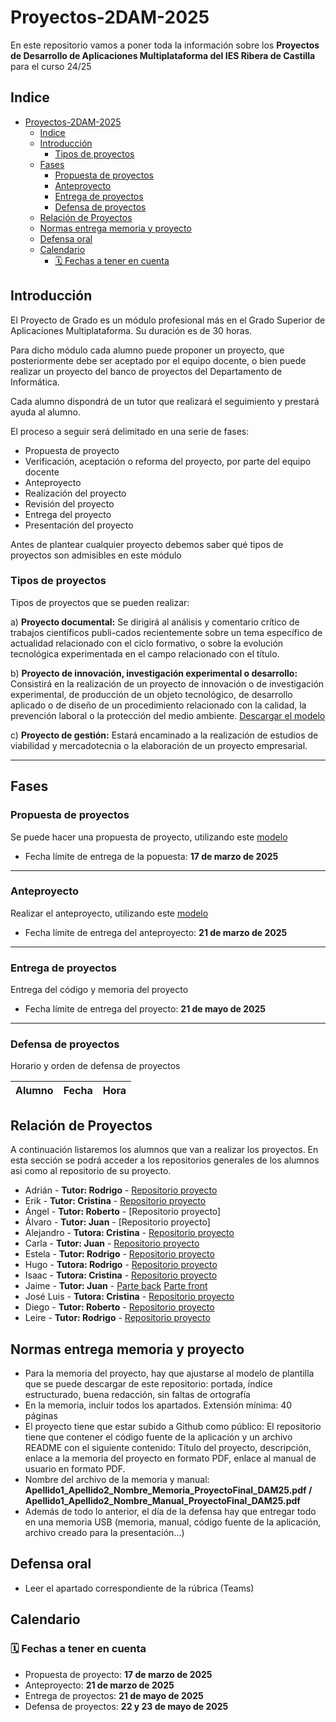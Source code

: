 # Proyectos-2DAM-2025

En este repositorio vamos a poner toda la información sobre los **Proyectos de Desarrollo de Aplicaciones Multiplataforma del IES Ribera de Castilla** para el curso 24/25 

## Indice

- [Proyectos-2DAM-2025](#proyectos-2dam-2025)
  - [Indice](#indice)
  - [Introducción](#introducción)
    - [Tipos de proyectos](#tipos-de-proyectos)
  - [Fases](#fases)
    - [Propuesta de proyectos](#propuesta-de-proyectos)
    - [Anteproyecto](#anteproyecto)
    - [Entrega de proyectos](#entrega-de-proyectos)
    - [Defensa de proyectos](#defensa-de-proyectos)
  - [Relación de Proyectos](#relación-de-proyectos)
  - [Normas entrega memoria y proyecto](#normas-entrega-memoria-y-proyecto)
  - [Defensa oral](#defensa-oral)
  - [Calendario](#calendario)
    - [🗓️ Fechas a tener en cuenta](#️-fechas-a-tener-en-cuenta)


  

## Introducción

El Proyecto de Grado es un módulo profesional más en el Grado Superior de Aplicaciones Multiplataforma. Su duración es de 30 horas.

Para dicho módulo cada alumno puede proponer un proyecto, que posteriormente debe ser aceptado por el equipo docente, o bien puede realizar un proyecto del banco de proyectos del Departamento de Informática.

Cada alumno dispondrá de un tutor que realizará el seguimiento y prestará ayuda al alumno.

El proceso a seguir será delimitado en una serie de fases:

- Propuesta de proyecto
- Verificación, aceptación o reforma del proyecto, por parte del equipo docente
- Anteproyecto
- Realización del proyecto
- Revisión del proyecto
- Entrega del proyecto
- Presentación del proyecto

Antes de plantear cualquier proyecto debemos saber qué tipos de proyectos son admisibles en este módulo

### Tipos de proyectos

Tipos de proyectos que se pueden realizar:

a) **Proyecto documental:** Se dirigirá al análisis y comentario crítico de trabajos científicos publi-cados recientemente sobre un tema específico de actualidad relacionado con el ciclo formativo, o sobre la evolución tecnológica experimentada en el campo relacionado con el título. 

b) **Proyecto de innovación, investigación experimental o desarrollo:** Consistirá en la realización de un proyecto de innovación o de investigación experimental, de producción de un objeto tecnológico, de desarrollo aplicado o de diseño de un procedimiento relacionado con la calidad, la prevención laboral o la protección del medio ambiente. [Descargar el modelo](3Proyecto-EsquemaMemoriaDAM-Desarrollo_25.docx)

c) **Proyecto de gestión:** Estará encaminado a la realización de estudios de viabilidad y mercadotecnia o la elaboración de un proyecto empresarial. 

---

## Fases

### Propuesta de proyectos

Se puede hacer una propuesta de proyecto, utilizando este [modelo](1Proyecto-Propuesta_25.doc)

- Fecha límite de entrega de la popuesta: **17 de marzo de 2025**

---
### Anteproyecto

Realizar el anteproyecto, utilizando este [modelo](2Proyecto-EsquemaAnteproyecto_25.docx)

- Fecha límite de entrega del anteproyecto: **21 de marzo de 2025**

---

### Entrega de proyectos

Entrega del código y memoria del proyecto

- Fecha límite de entrega del proyecto: **21 de mayo de 2025**
---

### Defensa de proyectos

Horario y orden de defensa de proyectos


|Alumno  |Fecha  |Hora  |
|---------|---------|---------|



## Relación de Proyectos

A continuación listaremos los alumnos que van a realizar los proyectos. En esta sección se podrá acceder a los repositorios generales de los alumnos asi como al repositorio de su proyecto.

- Adrián - **Tutor: Rodrigo** -  [Repositorio proyecto](https://github.com/adree3/RiberPublicFichajeApp)
- Erik - **Tutor: Cristina** -  [Repositorio proyecto](https://github.com/ErikAT04/TFG_Antivirus_ErikAT)
- Ángel - **Tutor: Roberto** -  [Repositorio proyecto]
- Álvaro - **Tutor: Juan** -  [Repositorio proyecto]
- Alejandro - **Tutora: Cristina** -  [Repositorio proyecto](https://github.com/Alejan5drox-08M/TFG_AdGM)
- Carla - **Tutor: Juan** -  [Repositorio proyecto](https://github.com/carlafb-horse/APP_CARRETILLERO)
- Estela - **Tutor: Rodrigo** -  [Repositorio proyecto](https://github.com/estelaV9/TFG_CubeX)
- Hugo - **Tutora: Rodrigo** -  [Repositorio proyecto](https://github.com/HugoReyHol/clon-flappy-bird)
- Isaac - **Tutora: Cristina** - [Repositorio proyecto](https://github.com/IsaacGonade/TFG_Gestion_Reuniones)
- Jaime - **Tutor: Juan** -  [Parte back](https://github.com/KonoDIODa13/TFGLibraryOfOharaBack) [Parte front](https://github.com/KonoDIODa13/TFGLibraryOfOharaFront)
- José Luis - **Tutora: Cristina** -  [Repositorio proyecto](https://github.com/joseluismayo/TFG_JoseLuisMayo/tree/main)
- Diego - **Tutor: Roberto** -  [Repositorio proyecto](https://github.com/diegoVega04/tfg_HandballStats)
- Leire - **Tutor: Rodrigo** -  [Repositorio proyecto](https://github.com/leire-yagfer/TFG_MoneyTracker_LeireYF)


## Normas entrega memoria y proyecto
- Para la memoria del proyecto, hay que ajustarse al modelo de plantilla que se puede descargar de este repositorio: portada, índice estructurado, buena redacción, sin faltas de ortografía
- En la memoria, incluir todos los apartados. Extensión mínima: 40 páginas
- El proyecto tiene que estar subido a Github como público: El repositorio tiene que contener el código fuente de la aplicación y un archivo README con el siguiente contenido: Título del proyecto, descripción, enlace a la memoria del proyecto en formato PDF, enlace al manual de usuario en formato PDF.
- Nombre del archivo de la memoria y manual: **Apellido1_Apellido2_Nombre_Memoria_ProyectoFinal_DAM25.pdf / Apellido1_Apellido2_Nombre_Manual_ProyectoFinal_DAM25.pdf**
- Además de todo lo anterior, el día de la defensa hay que entregar todo en una memoria USB (memoria, manual, código fuente de la aplicación, archivo creado para la presentación...)

## Defensa oral
- Leer el apartado correspondiente de la rúbrica (Teams)

## Calendario

### 🗓️ Fechas a tener en cuenta

- Propuesta de proyecto: **17 de marzo de 2025**
- Anteproyecto: **21 de marzo de 2025**
- Entrega de proyectos: **21 de mayo de 2025**
- Defensa de proyectos: **22 y 23 de mayo de 2025**
